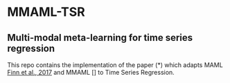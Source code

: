 # MMAML-TSR
## Multi-modal meta-learning for time series regression

This repo contains the implementation of the paper (\*) which adapts MAML [Finn et al., 2017](https://arxiv.org/pdf/1703.03400.pdf) and MMAML \[\] to Time Series Regression. 


